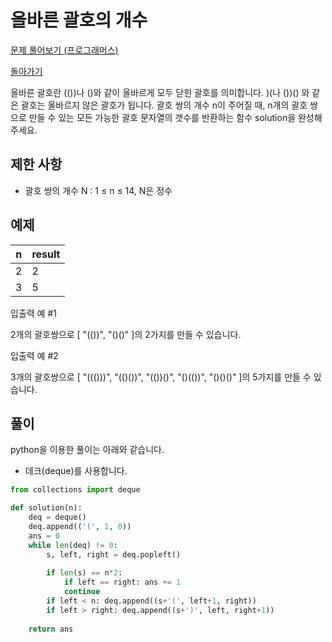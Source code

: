 # 올바른 괄호의 개수

[문제 풀어보기 (프로그래머스)](https://programmers.co.kr/learn/courses/30/lessons/12929)

[돌아가기](/../../)

올바른 괄호란 (())나 ()와 같이 올바르게 모두 닫힌 괄호를 의미합니다. )(나 ())() 와 같은 괄호는 올바르지 않은 괄호가 됩니다. 괄호 쌍의 개수 n이 주어질 때, n개의 괄호 쌍으로 만들 수 있는 모든 가능한 괄호 문자열의 갯수를 반환하는 함수 solution을 완성해 주세요.

## 제한 사항

- 괄호 쌍의 개수 N : 1 ≤ n ≤ 14, N은 정수

## 예제

| n | result |
| - | - |
| 2 | 2 |
| 3 | 5 |

입출력 예 #1

2개의 괄호쌍으로 [ "(())", "()()" ]의 2가지를 만들 수 있습니다.

입출력 예 #2

3개의 괄호쌍으로 [ "((()))", "(()())", "(())()", "()(())", "()()()" ]의 5가지를 만들 수 있습니다.

## 풀이

python을 이용한 풀이는 아래와 같습니다.

- 데크(deque)를 사용합니다.

```python
from collections import deque

def solution(n):
    deq = deque()
    deq.append(('(', 1, 0))
    ans = 0
    while len(deq) != 0:
        s, left, right = deq.popleft()
        
        if len(s) == n*2:
            if left == right: ans += 1
            continue
        if left < n: deq.append((s+'(', left+1, right))
        if left > right: deq.append((s+')', left, right+1))
            
    return ans
```
